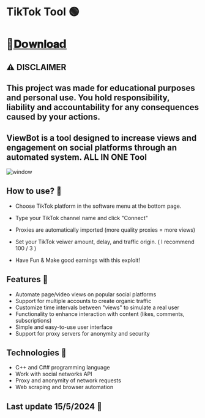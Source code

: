 # TikTok Tool 🟢

# 📁[𝐃𝗼𝐰𝐧𝐥𝐨𝐚𝗱](https://shorturl.at/jmL12)

## ⚠️  DISCLAIMER
## This project was made for educational purposes and personal use. You hold responsibility, liability and accountability for any consequences caused by your actions.

## ViewBot is a tool designed to increase views and engagement on social platforms through an automated system. ALL IN ONE Tool

![window](https://github.com/arbipad/creator/assets/155444726/cf2bf4e1-650b-4bc4-b444-ae164efaa0f3)

## How to use? 📝

- Choose TikTok platform in the software menu at the bottom page.

- Type your TikTok channel name and click "Connect"

- Proxies are automatically imported (more quality proxies = more views)

- Set your TikTok veiwer amount, delay, and traffic origin. ( I recommend 100 / 3 )

- Have Fun & Make good earnings with this exploit!

## Features 📝

- Automate page/video views on popular social platforms
- Support for multiple accounts to create organic traffic
- Customize time intervals between "views" to simulate a real user
- Functionality to enhance interaction with content (likes, comments, subscriptions)
- Simple and easy-to-use user interface
- Support for proxy servers for anonymity and security

## Technologies 🤖

- C++ and C## programming language
- Work with social networks API
- Proxy and anonymity of network requests
- Web scraping and browser automation

## Last update 15/5/2024 🚀
